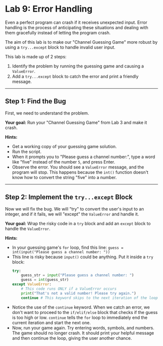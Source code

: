 # Lab 9: Error Handling

Even a perfect program can crash if it receives unexpected input. Error handling is the process of anticipating these situations and dealing with them gracefully instead of letting the program crash.

The aim of this lab is to make our "Channel Guessing Game" more robust by using a `try...except` block to handle invalid user input.

This lab is made up of 2 steps:
1.  Identify the problem by running the guessing game and causing a `ValueError`.
2.  Add a `try...except` block to catch the error and print a friendly message.

---
## Step 1: Find the Bug

First, we need to understand the problem.

**Your goal:** Run your "Channel Guessing Game" from Lab 3 and make it crash.

**Hints:**
- Get a working copy of your guessing game solution.
- Run the script.
- When it prompts you to "Please guess a channel number:", type a word like "five" instead of the number `5`, and press Enter.
- Observe the error. You should see a `ValueError` message, and the program will stop. This happens because the `int()` function doesn't know how to convert the string "five" into a number.

---
## Step 2: Implement the `try...except` Block

Now we will fix the bug. We will "try" to convert the user's input to an integer, and if it fails, we will "except" the `ValueError` and handle it.

**Your goal:** Wrap the risky code in a `try` block and add an `except` block to handle the `ValueError`.

**Hints:**
- In your guessing game's `for` loop, find this line:
  `guess = int(input("Please guess a channel number: "))`
- This line is risky because `input()` could be anything. Put it inside a `try` block:
  ```python
  try:
      guess_str = input("Please guess a channel number: ")
      guess = int(guess_str)
  except ValueError:
      # This code runs ONLY if a ValueError occurs
      print("That's not a valid number! Please try again.")
      continue # This keyword skips to the next iteration of the loop
  ```
- Notice the use of the `continue` keyword. When we catch an error, we don't want to proceed to the `if/elif/else` block that checks if the guess is too high or low. `continue` tells the `for` loop to immediately end the current iteration and start the next one.
- Now, run your game again. Try entering words, symbols, and numbers. The game should no longer crash. It should print your helpful message and then continue the loop, giving the user another chance. 